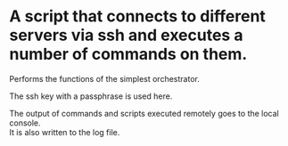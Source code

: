 # A script that connects to different servers via ssh and executes a number of commands on them.

Performs the functions of the simplest orchestrator.

The ssh key with a passphrase is used here.

The output of commands and scripts executed remotely goes to the local console.  
It is also written to the log file.
